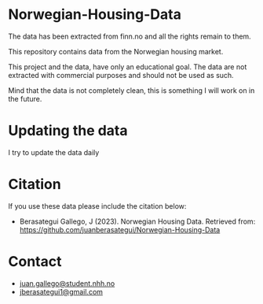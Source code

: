 # Norwegian-Housing-Data
The data has been extracted from finn.no and all the rights remain to them.

This repository contains data from the Norwegian housing market.

This project and the data, have only an educational goal. The data are not extracted with commercial purposes and should not be used as such.

Mind that the data is not completely clean, this is something I will work on in the future.

# Updating the data
I try to update the data daily 

# Citation
If you use these data please include the citation below:
- Berasategui Gallego, J (2023). Norwegian Housing Data. Retrieved from: https://github.com/juanberasategui/Norwegian-Housing-Data

# Contact
- juan.gallego@student.nhh.no
- jberasategui1@gmail.com
